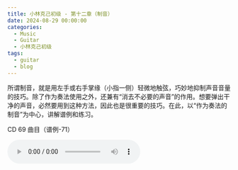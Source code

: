 ```yaml
---
title: 小林克己初级 - 第十二章（制音）
date: 2024-08-29 00:00:00
categories:
  - Music
  - Guitar
  - 小林克己初级
tags:
  - guitar
  - blog
---
```


所谓制音，就是用左手或右手掌缘（小指一侧）轻微地触弦，巧妙地抑制声音音量的技巧。除了作为奏法使用之外，还兼有“消去不必要的声音”的作用。想要弹出干净的声音，必然要用到这种方法，因此也是很重要的技巧。在此，以“作为奏法的制音”为中心，讲解谱例和练习。

<!-- more -->

CD 69 曲目（谱例-71）

<audio controls src="/guitar-lin/cd-069.mp3" />

CD 71 曲目（谱例-73）

<audio controls src="/guitar-lin/cd-071.mp3" />

CD 73 曲目（制音）

> TODO
